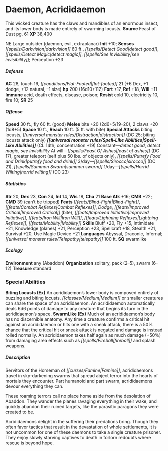 ﻿---
cssclass: [monsters]
title1: Daemon, Acrididaemon
desc_short: This wicked creature has the claws and mandibles of an enormous insect,
  and its lower body is made entirely of swarming locusts.
title2: Acrididaemon
CR: 14
sources:
- name: Feast of Dust
  page: 61
  link: http://paizo.com/products/btpy9grq?Pathfinder-Module-Feast-of-Dust
XP: 38400
alignment: NE
size: Large
type: outsider
subtypes:
- daemon
- evil
- extraplanar
initiative:
  bonus: 10
senses:
  darkvision: 60
  detect good: true
  detect magic: true
  see invisibility: true
AC:
  AC: 28
  touch: 16
  flat_footed: 21
  components:
    dex: 6
    dodge: 1
    natural: 12
    size: -1
HP:
  HP: 200
  long: 16d10+112
saves:
  fort: 17
  ref: 18
  will: 11
immunities:
- acid
- death effects
- disease
- poison
resistances:
  cold: 10
  electricity: 10
  fire: 10
SR: 25
speeds:
  base: 30
  fly: 60
  fly_maneuverability: good
attacks:
  melee:
  - - text: bite +20 (2d6+5/19-20)
      entries:
      - - damage: 2d6+5
          crit_range: 19-20
      attack: bite
      bonus:
      - 20
    - text: 2 claws +20 (1d8+5)
      entries:
      - - damage: 1d8+5
      count: 2
      attack: claws
      bonus:
      - 20
  special:
  - biting locusts
  - distraction (DC 25; biting locusts attack only)
space: 10
reach: 10
reach_other: 5 ft. with bite
spell_like_abilities:
  entries:
  - name: detect good
    source: default
    freq: Constant
  - name: detect magic
    source: default
    freq: Constant
  - name: see invisibility
    source: default
    freq: Constant
  - superscripts:
    - APG
    name: feast of ashes
    source: default
    freq: At will
    DC: 17
  - name: greater teleport
    source: default
    freq: At will
    other: self plus 50 lbs. of objects only
  - superscripts:
    - APG
    name: putrefy food and drink
    source: default
    freq: At will
  - superscripts:
    - APG
    name: sirocco
    source: default
    freq: 3/day
    DC: 21
  - name: summon swarm
    source: default
    freq: 3/day
  - name: horrid wilting
    source: default
    freq: 1/day
    DC: 23
  sources:
  - name: default
    CL: 14
    concentration: 19
ability_scores:
  STR: 20
  DEX: 23
  CON: 24
  INT: 14
  WIS: 18
  CHA: 21
BAB: 16
CMB: 22
CMD: 39
CMD_other: can't be tripped
feats:
- name: Blind-Fight
- name: Combat Reflexes
- name: Dodge
- name: Improved Critical (bite)
- name: Improved Initiative
- name: Iron Will
- name: Lightning Reflexes
- name: Mobility
skills:
  Bluff: 20
  Fly: 15
  Intimidate: 21
  Knowledge (planes): 21
  Perception: 23
  Spellcraft: 18
  Stealth: 21
  Survival: 20
  Use Magic Device: 21
languages:
- Abyssal
- Draconic
- Infernal
- telepathy 100 ft.
special_qualities:
- swarmlike
ecology:
  environment: any (Abaddon)
  organization: solitary, pack (2-5), swarm (6-12)
  treasure_type: standard
special_abilities:
  Biting Locusts (Ex): An acrididaemon's lower body is composed entirely of buzzing
    and biting locusts. Medium or smaller creatures can share the space of an acrididaemon.
    An acrididaemon automatically deals 6d6 points of damage to any creature that
    begins its turn in the acrididaemon's space.
  SwarmLike (Ex): Much of an acrididaemon's body has no discernible anatomy. Any time
    a creature confirms a critical hit against an acrididaemon or hits one with a
    sneak attack, there is a 50% chance that the critical hit or sneak attack is negated
    and damage is instead rolled normally. An acrididaemon takes half again as much
    damage (+50%) from damaging area effects such as fireball and splash weapons.
desc_long: |-
  Servitors of the Horseman of Famine, acrididaemons travel in sky-darkening swarms that spread abject terror into the hearts of mortals they encounter. Part humanoid and part swarm, acrididaemons devour everything they can.

  These roaming terrors call no place home aside from the desolation of Abaddon. They wander the planes ravaging everything in their wake, and quickly abandon their ruined targets, like the parasitic paragons they were created to be.

  Acrididaemons delight in the suffering their predations bring. Though they often favor tactics that result in the devastation of whole settlements, it is not uncommon for one of these daemons to take a single creature prisoner. They enjoy slowly starving captives to death in forlorn redoubts where rescue is beyond hope.

---

# Daemon, Acrididaemon
This wicked creature has the claws and mandibles of an enormous insect, and its lower body is made entirely of swarming locusts.
**Source** Feast of Dust pg. 61
**XP** 38,400

NE Large outsider (daemon, evil, extraplanar)
**Init** +10; **Senses** _[[spells/Darkvision|darkvision]]_ 60 ft., _[[spells/Detect Good|detect good]]_, _[[spells/Detect Magic|detect magic]]_, _[[spells/See Invisibility|see invisibility]]_; Perception +23

##### Defense

**AC** 28, touch 16, _[[conditions/Flat-Footed|flat-footed]]_ 21 (+6 Dex, +1 dodge, +12 natural, –1 size)
**hp** 200 (16d10+112)
**Fort** +17, **Ref** +18, **Will** +11
**Immune** acid, death effects, disease, poison; **Resist** cold 10, electricity 10, fire 10; **SR** 25

##### Offense
**Speed** 30 ft., fly 60 ft. (good)
**Melee** bite +20 (2d6+5/19–20), 2 claws +20 (1d8+5)
**Space** 10 ft., **Reach** 10 ft. (5 ft. with bite)
**Special Attacks** biting locusts, _[[universal monster rules/Distraction|distraction]]_ (DC 25; biting locusts attack only)
**_[[universal monster rules/Spell-Like Abilities|Spell-Like Abilities]]_** (CL 14th; concentration +19)
Constant—_detect good_, _detect magic_, _see invisibility_
At will—_[[spells/Feast Of Ashes|feast of ashes]]_ (DC 17), greater teleport (self plus 50 lbs. of objects only), _[[spells/Putrefy Food and Drink|putrefy food and drink]]_
3/day—_[[spells/Sirocco|sirocco]]_ (DC 21), _[[spells/Summon Swarm|summon swarm]]_
1/day—_[[spells/Horrid Wilting|horrid wilting]]_ (DC 23)

##### Statistics
**Str** 20, **Dex** 23, **Con** 24, **Int** 14, **Wis** 18, **Cha** 21
**Base Atk** +16; **CMB** +22; **CMD** 39 (can’t be tripped)
**Feats** _[[feats/Blind-Fight|Blind-Fight]]_, _[[feats/Combat Reflexes|Combat Reflexes]]_, _Dodge_, _[[feats/Improved Critical|Improved Critical]]_ (bite), _[[feats/Improved Initiative|Improved Initiative]]_, _[[feats/Iron Will|Iron Will]]_, _[[feats/Lightning Reflexes|Lightning Reflexes]]_, _[[feats/Mobility|Mobility]]_
**Skills** Bluff +20, Fly +15, Intimidate +21, Knowledge (planes) +21, Perception +23, Spellcraft +18, Stealth +21, Survival +20, Use Magic Device +21
**Languages** Abyssal, Draconic, Infernal; _[[universal monster rules/Telepathy|telepathy]]_ 100 ft.
**SQ** swarmlike

##### Ecology

**Environment** any (Abaddon)
**Organization** solitary, pack (2–5), swarm (6–12)
**Treasure** standard

### Special Abilities

**Biting Locusts (Ex)** An acrididaemon’s lower body is composed entirely of buzzing and biting locusts. _[[classes/Medium|Medium]]_ or smaller creatures can share the space of an acrididaemon. An acrididaemon automatically deals 6d6 points of damage to any creature that begins its turn in the acrididaemon’s space.
**SwarmLike (Ex)** Much of an acrididaemon’s body has no discernible anatomy. Any time a creature confirms a critical hit against an acrididaemon or hits one with a sneak attack, there is a 50% chance that the critical hit or sneak attack is negated and damage is instead rolled normally. An acrididaemon takes half again as much damage (+50%) from damaging area effects such as _[[spells/Fireball|fireball]]_ and splash weapons.

##### Description

Servitors of the Horseman of _[[curses/Famine|Famine]]_, acrididaemons travel in sky-darkening swarms that spread abject terror into the hearts of mortals they encounter. Part humanoid and part swarm, acrididaemons devour everything they can.

These roaming terrors call no place home aside from the desolation of Abaddon. They wander the planes ravaging everything in their wake, and quickly abandon their ruined targets, like the parasitic paragons they were created to be.

Acrididaemons delight in the suffering their predations bring. Though they often favor tactics that result in the devastation of whole settlements, it is not uncommon for one of these daemons to take a single creature prisoner. They enjoy slowly starving captives to death in forlorn redoubts where rescue is beyond hope.